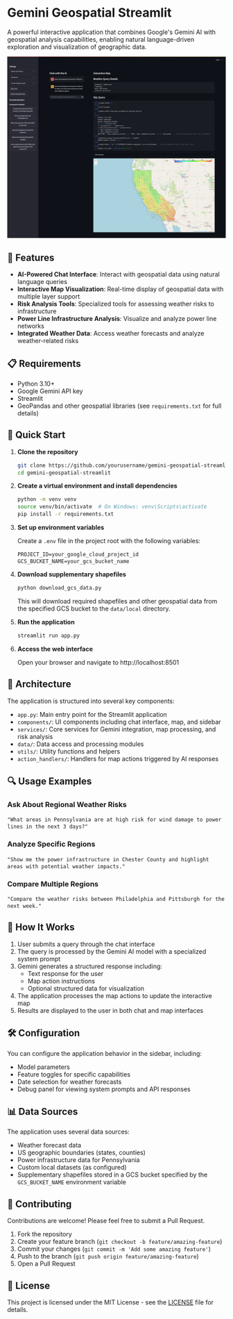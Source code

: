 # Gemini Geospatial Streamlit

A powerful interactive application that combines Google's Gemini AI with geospatial analysis capabilities, enabling natural language-driven exploration and visualization of geographic data.

![Map Interface Example](screenshot.png)

## 🌟 Features

- **AI-Powered Chat Interface**: Interact with geospatial data using natural language queries
- **Interactive Map Visualization**: Real-time display of geospatial data with multiple layer support
- **Risk Analysis Tools**: Specialized tools for assessing weather risks to infrastructure
- **Power Line Infrastructure Analysis**: Visualize and analyze power line networks
- **Integrated Weather Data**: Access weather forecasts and analyze weather-related risks

## 📋 Requirements

- Python 3.10+
- Google Gemini API key
- Streamlit
- GeoPandas and other geospatial libraries (see `requirements.txt` for full details)

## 🚀 Quick Start

1. **Clone the repository**
   ```bash
   git clone https://github.com/yourusername/gemini-geospatial-streamlit.git
   cd gemini-geospatial-streamlit
   ```

2. **Create a virtual environment and install dependencies**
   ```bash
   python -m venv venv
   source venv/bin/activate  # On Windows: venv\Scripts\activate
   pip install -r requirements.txt
   ```

3. **Set up environment variables**
   
   Create a `.env` file in the project root with the following variables:
   ```
   PROJECT_ID=your_google_cloud_project_id
   GCS_BUCKET_NAME=your_gcs_bucket_name
   ```

4. **Download supplementary shapefiles**
   ```bash
   python download_gcs_data.py
   ```
   This will download required shapefiles and other geospatial data from the specified GCS bucket to the `data/local` directory.

5. **Run the application**
   ```bash
   streamlit run app.py
   ```

6. **Access the web interface**
   
   Open your browser and navigate to http://localhost:8501

## 🧩 Architecture

The application is structured into several key components:

- `app.py`: Main entry point for the Streamlit application
- `components/`: UI components including chat interface, map, and sidebar
- `services/`: Core services for Gemini integration, map processing, and risk analysis
- `data/`: Data access and processing modules
- `utils/`: Utility functions and helpers
- `action_handlers/`: Handlers for map actions triggered by AI responses

## 🔍 Usage Examples

### Ask About Regional Weather Risks

```
"What areas in Pennsylvania are at high risk for wind damage to power lines in the next 3 days?"
```

### Analyze Specific Regions

```
"Show me the power infrastructure in Chester County and highlight areas with potential weather impacts."
```

### Compare Multiple Regions

```
"Compare the weather risks between Philadelphia and Pittsburgh for the next week."
```

## 🧠 How It Works

1. User submits a query through the chat interface
2. The query is processed by the Gemini AI model with a specialized system prompt
3. Gemini generates a structured response including:
   - Text response for the user
   - Map action instructions
   - Optional structured data for visualization
4. The application processes the map actions to update the interactive map
5. Results are displayed to the user in both chat and map interfaces

## 🛠️ Configuration

You can configure the application behavior in the sidebar, including:

- Model parameters
- Feature toggles for specific capabilities
- Date selection for weather forecasts
- Debug panel for viewing system prompts and API responses

## 📊 Data Sources

The application uses several data sources:

- Weather forecast data
- US geographic boundaries (states, counties)
- Power infrastructure data for Pennsylvania
- Custom local datasets (as configured)
- Supplementary shapefiles stored in a GCS bucket specified by the `GCS_BUCKET_NAME` environment variable

## 🤝 Contributing

Contributions are welcome! Please feel free to submit a Pull Request.

1. Fork the repository
2. Create your feature branch (`git checkout -b feature/amazing-feature`)
3. Commit your changes (`git commit -m 'Add some amazing feature'`)
4. Push to the branch (`git push origin feature/amazing-feature`)
5. Open a Pull Request

## 📄 License

This project is licensed under the MIT License - see the [LICENSE](LICENSE) file for details.
